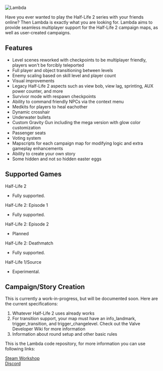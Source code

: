 ![Lambda](https://github.com/ZehMatt/Lambda/blob/develop/logo.png?raw=true)

Have you ever wanted to play the Half-Life 2 series with your friends online? Then Lambda is exactly what you are looking for. Lambda aims to provide seamless multiplayer support for the Half-Life 2 campaign maps, as well as user-created campaigns.

## Features
- Level scenes reworked with checkpoints to be multiplayer friendly, players won't be forcibly teleported
- Full player and object transitioning between levels
- Enemy scaling based on skill level and player count
- Visual improvements
- Legacy Half-Life 2 aspects such as view bob, view lag, sprinting, AUX power counter, and more
- Survivor mode with respawn checkpoints
- Ability to command friendly NPCs via the context menu
- Medkits for players to heal eachother
- Dynamic crosshair
- Underwater bullets
- Custom Gravity Gun including the mega version with glow color customization
- Passenger seats
- Voting system
- Mapscripts for each campaign map for modifying logic and extra gameplay enhancements
- Ability to create your own story
- Some hidden and not so hidden easter eggs

## Supported Games

Half-Life 2
- Fully supported.

Half-Life 2: Episode 1
- Fully supported.

Half-Life 2: Episode 2
- Planned 

Half-Life 2: Deathmatch
- Fully supported.

Half-Life 1/Source
- Experimental. 

## Campaign/Story Creation
This is currently a work-in-progress, but will be documented soon. Here are the current specifications:
1. Whatever Half-Life 2 uses already works
2. For transition support, your map must have an info_landmark, trigger_transition, and trigger_changelevel. Check out the Valve Developer Wiki for more information
3. Information about round setup and other basic rules


This is the Lambda code repository, for more information you can use following links:

[Steam Workshop](http://steamcommunity.com/sharedfiles/filedetails/?id=780244493)  
[Discord](https://discord.gg/K42JUbC)